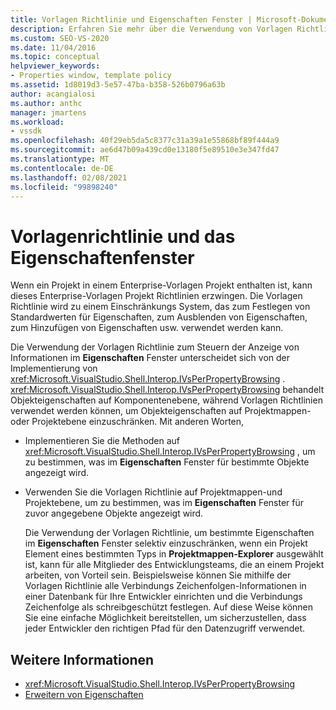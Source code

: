 ```yaml
---
title: Vorlagen Richtlinie und Eigenschaften Fenster | Microsoft-Dokumentation
description: Erfahren Sie mehr über die Verwendung von Vorlagen Richtlinien zum Festlegen von Standardwerten für Eigenschaften, zum Ausblenden von Eigenschaften und zum Hinzufügen von Eigenschaften im Eigenschaftenfenster.
ms.custom: SEO-VS-2020
ms.date: 11/04/2016
ms.topic: conceptual
helpviewer_keywords:
- Properties window, template policy
ms.assetid: 1d8019d3-5e57-47ba-b358-526b0796a63b
author: acangialosi
ms.author: anthc
manager: jmartens
ms.workload:
- vssdk
ms.openlocfilehash: 40f29eb5da5c8377c31a39a1e55868bf89f444a9
ms.sourcegitcommit: ae6d47b09a439cd0e13180f5e89510e3e347fd47
ms.translationtype: MT
ms.contentlocale: de-DE
ms.lasthandoff: 02/08/2021
ms.locfileid: "99898240"
---
```

# <a name="template-policy-and-the-properties-window"></a>Vorlagenrichtlinie und das Eigenschaftenfenster
Wenn ein Projekt in einem Enterprise-Vorlagen Projekt enthalten ist, kann dieses Enterprise-Vorlagen Projekt Richtlinien erzwingen. Die Vorlagen Richtlinie wird zu einem Einschränkungs System, das zum Festlegen von Standardwerten für Eigenschaften, zum Ausblenden von Eigenschaften, zum Hinzufügen von Eigenschaften usw. verwendet werden kann.

 Die Verwendung der Vorlagen Richtlinie zum Steuern der Anzeige von Informationen im **Eigenschaften** Fenster unterscheidet sich von der Implementierung von <xref:Microsoft.VisualStudio.Shell.Interop.IVsPerPropertyBrowsing> . <xref:Microsoft.VisualStudio.Shell.Interop.IVsPerPropertyBrowsing> behandelt Objekteigenschaften auf Komponentenebene, während Vorlagen Richtlinien verwendet werden können, um Objekteigenschaften auf Projektmappen-oder Projektebene einzuschränken. Mit anderen Worten,

- Implementieren Sie die Methoden auf <xref:Microsoft.VisualStudio.Shell.Interop.IVsPerPropertyBrowsing> , um zu bestimmen, was im **Eigenschaften** Fenster für bestimmte Objekte angezeigt wird.

- Verwenden Sie die Vorlagen Richtlinie auf Projektmappen-und Projektebene, um zu bestimmen, was im **Eigenschaften** Fenster für zuvor angegebene Objekte angezeigt wird.

  Die Verwendung der Vorlagen Richtlinie, um bestimmte Eigenschaften im **Eigenschaften** Fenster selektiv einzuschränken, wenn ein Projekt Element eines bestimmten Typs in **Projektmappen-Explorer** ausgewählt ist, kann für alle Mitglieder des Entwicklungsteams, die an einem Projekt arbeiten, von Vorteil sein. Beispielsweise können Sie mithilfe der Vorlagen Richtlinie alle Verbindungs Zeichenfolgen-Informationen in einer Datenbank für Ihre Entwickler einrichten und die Verbindungs Zeichenfolge als schreibgeschützt festlegen. Auf diese Weise können Sie eine einfache Möglichkeit bereitstellen, um sicherzustellen, dass jeder Entwickler den richtigen Pfad für den Datenzugriff verwendet.

## <a name="see-also"></a>Weitere Informationen
- <xref:Microsoft.VisualStudio.Shell.Interop.IVsPerPropertyBrowsing>
- [Erweitern von Eigenschaften](../../extensibility/internals/extending-properties.md)
